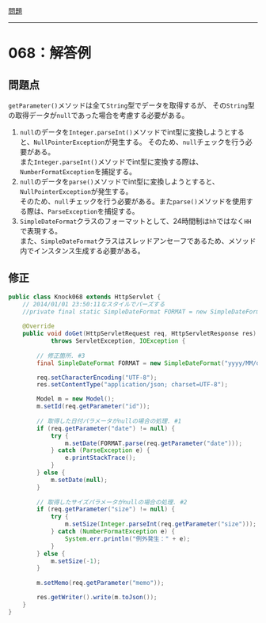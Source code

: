 [問題](../README.md)

***
# 068：解答例
## 問題点
`getParameter()`メソッドは全て`String`型でデータを取得するが、
その`String`型の取得データが`null`であった場合を考慮する必要がある。

1. `null`のデータを`Integer.parseInt()`メソッドでint型に変換しようとすると、`NullPointerException`が発生する。
そのため、`null`チェックを行う必要がある。  
また`Integer.parseInt()`メソッドでint型に変換する際は、`NumberFormatException`を捕捉する。
2. `null`のデータを`parse()`メソッドでint型に変換しようとすると、`NullPointerException`が発生する。  
そのため、`null`チェックを行う必要がある。また`parse()`メソッドを使用する際は、`ParseException`を捕捉する。
3. `SimpleDateFormat`クラスのフォーマットとして、24時間制は`hh`ではなく`HH`で表現する。  
また、`SimpleDateFormat`クラスはスレッドアンセーフであるため、メソッド内でインスタンス生成する必要がある。

## 修正
```java
public class Knock068 extends HttpServlet {
    // 2014/01/01 23:50:11なスタイルでパーズする
    //private final static SimpleDateFormat FORMAT = new SimpleDateFormat("yyyy/MM/dd hh:mm:ss");
    
    @Override
    public void doGet(HttpServletRequest req, HttpServletResponse res)
            throws ServletException, IOException {
        
        // 修正箇所. #3
        final SimpleDateFormat FORMAT = new SimpleDateFormat("yyyy/MM/dd HH:mm:ss");

        req.setCharacterEncoding("UTF-8");
        res.setContentType("application/json; charset=UTF-8");

        Model m = new Model();
        m.setId(req.getParameter("id"));
        
        // 取得した日付パラメータがnullの場合の処理. #1
        if (req.getParameter("date") != null) {
            try {
                m.setDate(FORMAT.parse(req.getParameter("date")));
            } catch (ParseException e) {
                e.printStackTrace();
            }
        } else {
            m.setDate(null);
        }
        
        // 取得したサイズパラメータがnullの場合の処理. #2
        if (req.getParameter("size") != null) {
            try {
                m.setSize(Integer.parseInt(req.getParameter("size")));
            } catch (NumberFormatException e) {
                System.err.println("例外発生：" + e);
            }
        } else {
            m.setSize(-1);
        }
        
        m.setMemo(req.getParameter("memo"));

        res.getWriter().write(m.toJson());
    }
}
```